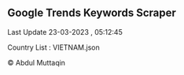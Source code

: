 

## Google Trends Keywords Scraper 
 
Last Update 23-03-2023 , 05:12:45

Country List :
VIETNAM.json



© Abdul Muttaqin 
